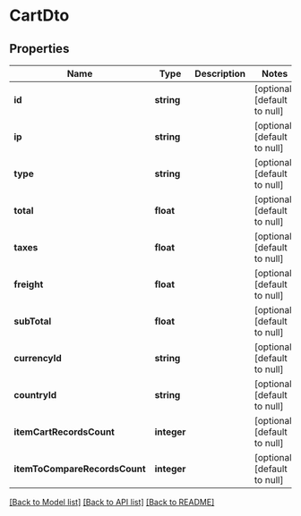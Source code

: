 # CartDto

## Properties
Name | Type | Description | Notes
------------ | ------------- | ------------- | -------------
**id** | **string** |  | [optional] [default to null]
**ip** | **string** |  | [optional] [default to null]
**type** | **string** |  | [optional] [default to null]
**total** | **float** |  | [optional] [default to null]
**taxes** | **float** |  | [optional] [default to null]
**freight** | **float** |  | [optional] [default to null]
**subTotal** | **float** |  | [optional] [default to null]
**currencyId** | **string** |  | [optional] [default to null]
**countryId** | **string** |  | [optional] [default to null]
**itemCartRecordsCount** | **integer** |  | [optional] [default to null]
**itemToCompareRecordsCount** | **integer** |  | [optional] [default to null]

[[Back to Model list]](../README.md#documentation-for-models) [[Back to API list]](../README.md#documentation-for-api-endpoints) [[Back to README]](../README.md)


